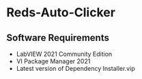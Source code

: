 # Reds-Auto-Clicker

## Software Requirements
- LabVIEW 2021 Community Edition
- VI Package Manager 2021
- Latest version of Dependency Installer.vip
